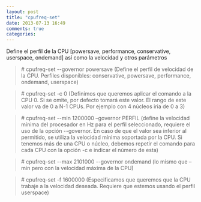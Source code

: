 ```yaml
---
layout: post
title: "cpufreq-set"
date: 2013-07-13 16:49
comments: true
categories: 
---
```

Define el perfil de la CPU [powersave, performance, conservative, userspace, ondemand] así como la velocidad y otros parámetros

>\# cpufreq-set --governor powersave (Define el perfil de velocidad de la CPU. Perfiles disponibles: conservative, powersave, performance, ondemand, userspace)

>\# cpufreq-set -c 0 (Definimos que queremos aplicar el comando a la CPU 0. Si se omite, por defecto tomará este valor. El rango de este valor va de 0 a N-1 CPUs. Por ejemplo con 4 núcleos iria de 0 a 3)

>\# cpufreq-set --min 1200000 –governor PERFIL (define la velocidad mínima del procesador en Hz para el perfil seleccionado, requiere el uso de la opción --governor. En caso de que el valor sea inferior al permitido, se utiliza la velocidad mínima soportada por la CPU. Si tenemos más de una CPU o núcleo, debemos repetir el comando para cada CPU con la opción -c e indicar el número de esta)

>\# cpufreq-set --max 2101000 --governor ondemand (lo mismo que –min pero con la velocidad máxima de la CPU)

>\# cpufreq-set -f 1600000 (Especificamos que queremos que la CPU trabaje a la velocidad deseada. Requiere que estemos usando el perfil userspace)

